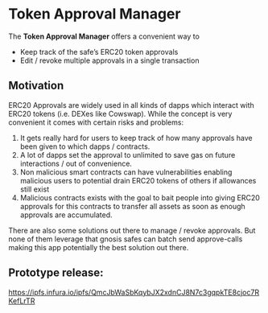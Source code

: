# Token Approval Manager

The **Token Approval Manager** offers a convenient way to

 * Keep track of the safe’s ERC20 token approvals
 * Edit / revoke multiple approvals in a single transaction

## Motivation

ERC20 Approvals are widely used in all kinds of dapps which interact with ERC20 tokens (i.e. DEXes like Cowswap).
While the concept is very convenient it comes with certain risks and problems:

1. It gets really hard for users to keep track of how many approvals have been given to which dapps / contracts.
2. A lot of dapps set the approval to unlimited to save gas on future interactions / out of convenience.
3. Non malicious smart contracts can have vulnerabilities enabling malicious users to potential drain ERC20 tokens of others if allowances still exist
4. Malicious contracts exists with the goal to bait people into giving ERC20 approvals for this contracts to transfer all assets as soon as enough approvals are accumulated.

There are also some solutions out there to manage / revoke approvals. But none of them leverage that gnosis safes can batch send approve-calls making this app potentially the best solution out there.
 

## Prototype release:
https://ipfs.infura.io/ipfs/QmcJbWaSbKqybJX2xdnCJ8N7c3gqpkTE8cjoc7RKefLrTR


